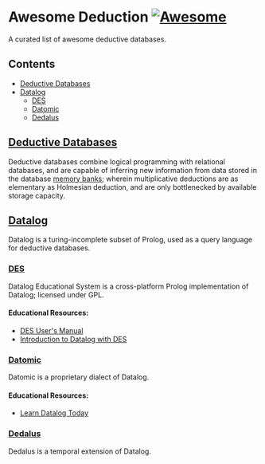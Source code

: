 # Awesome Deduction [![Awesome](https://cdn.rawgit.com/sindresorhus/awesome/d7305f38d29fed78fa85652e3a63e154dd8e8829/media/badge.svg)](https://github.com/sindresorhus/awesome)
A curated list of awesome deductive databases.


## Contents

- [Deductive Databases](#deductive-databases)
- [Datalog](#datalog)
    - [DES](#des)
    - [Datomic](#datomic)
    - [Dedalus](dedalus)

## [Deductive Databases](https://en.wikipedia.org/wiki/Deductive_database)
Deductive databases combine logical programming with relational databases, and are capable of inferring new information from data stored in the database [memory banks](http://www.imdb.com/character/ch0011083/quotes); wherein multiplicative deductions are as elementary as Holmesian deduction, and are only bottlenecked by available storage capacity.

## [Datalog](http://en.wikipedia.org/wiki/Datalog)
Datalog is a turing-incomplete subset of Prolog, used as a query language for deductive databases.

### [DES](https://sourceforge.net/projects/des/)
Datalog Educational System is a cross-platform Prolog implementation of Datalog; licensed under GPL.
#### Educational Resources:
* [DES User's Manual](http://des.sourceforge.net/html/manual.html)
* [Introduction to Datalog with DES](http://sydney.edu.au/engineering/it/courses/info2120/docs/DES_Walkthrough.pdf)

### [Datomic](http://datomic.com/)
Datomic is a proprietary dialect of Datalog.
#### Educational Resources:
* [Learn Datalog Today](http://www.learndatalogtoday.org/)

### [Dedalus](https://www2.eecs.berkeley.edu/Pubs/TechRpts/2009/EECS-2009-173.html)
Dedalus is a temporal extension of Datalog.
